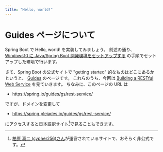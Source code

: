 ```yaml
---
title: "Hello, world!"
---
```


# Guides ページについて

Spring Boot で Hello, world! を実装してみましょう。
前述の通り、 [Windows10 に Java/Spring Boot 開発環境をセットアップする](https://zenn.dev/yukihane/articles/fb52d049da587c) の手順でセットアップした環境で行います。

さて、Spring Boot の公式サイトで "getting started" 的なものはどこにあるかというと、 [Guides](https://spring.io/guides) のページです。
これらのうち、今回は [Building a RESTful Web Service](https://spring.io/guides/gs/rest-service/) を見ていきます。
ちなみに、このページの URL は

- https://spring.io/guides/gs/rest-service/

ですが、ドメインを変更して

- https://spring.pleiades.io/guides/gs/rest-service/

にアクセスすると日本語訳サイト[^japanese]で見ることもできます。

[^japanese]: [柏原 真二 (cypher256)さん](https://spring.pleiades.io/)が運営されているサイトで、おそらく非公式です。
